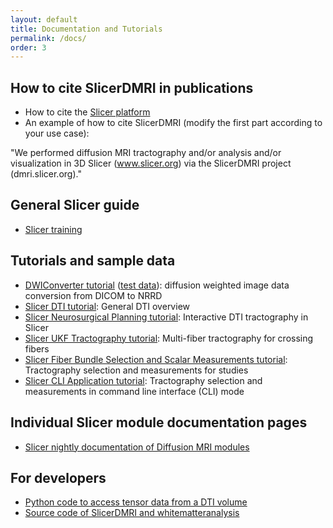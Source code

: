 ```yaml
---
layout: default
title: Documentation and Tutorials
permalink: /docs/
order: 3
---
```


How to cite SlicerDMRI in publications
---------------------
* How to cite the [Slicer platform](http://wiki.slicer.org/slicerWiki/index.php/CitingSlicer)
* An example of how to cite SlicerDMRI (modify the first part according to your use case):

"We performed diffusion MRI tractography and/or analysis and/or visualization in 3D Slicer (www.slicer.org) via the SlicerDMRI project (dmri.slicer.org)."

General Slicer guide
---------------------
* [Slicer training](http://www.slicer.org/slicerWiki/index.php/Documentation/Nightly/Training)

Tutorials and sample data
---------------------
* [DWIConverter tutorial](tutorials/DWIConverterTutorial.pdf) ([test data](http://slicer.kitware.com/midas3/download/item/93008/SiemensTrioTim2.tar.gz)): diffusion weighted image data conversion from DICOM to NRRD
* [Slicer DTI tutorial](https://www.slicer.org/slicerWiki/index.php/Documentation/4.5/Training#Slicer4_Diffusion_Tensor_Imaging_Tutorial): General DTI overview
* [Slicer Neurosurgical Planning tutorial](https://www.slicer.org/slicerWiki/index.php/Documentation/4.5/Training#Slicer4_Neurosurgical_Planning_Tutorial): Interactive DTI tractography in Slicer
* [Slicer UKF Tractography tutorial](https://www.slicer.org/slicerWiki/index.php/Documentation/4.5/Training#UKF): Multi-fiber tractography for crossing fibers
* [Slicer Fiber Bundle Selection and Scalar Measurements tutorial](https://www.slicer.org/slicerWiki/index.php/Documentation/4.5/Training#Fiber_Bundle_Selection_and_Scalar_Measurements): Tractography selection and measurements for studies
* [Slicer CLI Application tutorial](tutorials/CLITutorial.pdf): Tractography selection and measurements in command line interface (CLI) mode

Individual Slicer module documentation pages
---------------------
* [Slicer nightly documentation of Diffusion MRI modules](http://www.slicer.org/slicerWiki/index.php/Documentation/Nightly#Modules_by_category_Diffusion)

For developers
---------------------
* [Python code to access tensor data from a DTI volume](https://www.slicer.org/slicerWiki/index.php/Documentation/Nightly/ScriptRepository#Access_values_in_a_DTI_tensor_volume)
* [Source code of SlicerDMRI and whitematteranalysis](https://github.com/SlicerDMRI)
